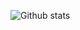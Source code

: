 ![Github stats](https://github-readme-stats.vercel.app/api?username=Acimensel&count_private=true&show_icons=true&theme=slateorange)
